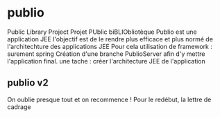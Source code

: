 # publio
Public Library Project
Projet PUblic biBLIObliotèque 
Publio est une application JEE
l'objectif est de le rendre plus efficace et plus normé de l'architechture des applications JEE
Pour cela utilisation de framework : surement spring 
Création d'une branche PublioServer afin d'y mettre l'application final.
une tache : créer l'architecture JEE de l'application


## publio v2
On oublie presque tout et on recommence !
Pour le redébut, la lettre de cadrage
